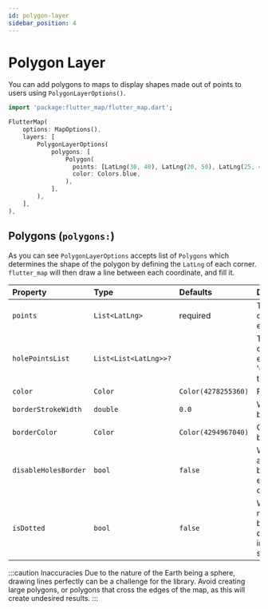 ```yaml
---
id: polygon-layer
sidebar_position: 4
---
```


# Polygon Layer

You can add polygons to maps to display shapes made out of points to users using `PolygonLayerOptions()`.

``` dart
import 'package:flutter_map/flutter_map.dart';

FlutterMap(
    options: MapOptions(),
    layers: [
        PolygonLayerOptions(
            polygons: [
                Polygon(
                  points: [LatLng(30, 40), LatLng(20, 50), LatLng(25, 45),],
                  color: Colors.blue,
                ),
            ],
        ),
    ],
),
```

## Polygons (`polygons:`)

As you can see `PolygonLayerOptions` accepts list of `Polygons` which determines the shape of the polygon by defining the `LatLng` of each corner. `flutter_map` will then draw a line between each coordinate, and fill it.

| Property             | Type                  | Defaults            | Description                                                |
| :------------------- | :-------------------- | :------------------ | :--------------------------------------------------------- |
| `points`             | `List<LatLng>`        | required            | The coordinates of each vertex                             |
| `holePointsList`     | `List<List<LatLng>>?` |                     | The coordinates of each vertex to 'cut-out' from the shape |
| `color`              | `Color`               | `Color(4278255360)` | Fill color                                                 |
| `borderStrokeWidth`  | `double`              | `0.0`               | Width of the border                                        |
| `borderColor`        | `Color`               | `Color(4294967040)` | Color of the border                                        |
| `disableHolesBorder` | `bool`                | `false`             | Whether to apply the border at the edge of 'cut-outs'      |
| `isDotted`           | `bool`                | `false`             | Whether to make the border dotted/dashed instead of solid  |

:::caution Inaccuracies
Due to the nature of the Earth being a sphere, drawing lines perfectly can be a challenge for the library. Avoid creating large polygons, or polygons that cross the edges of the map, as this will create undesired results.
:::
